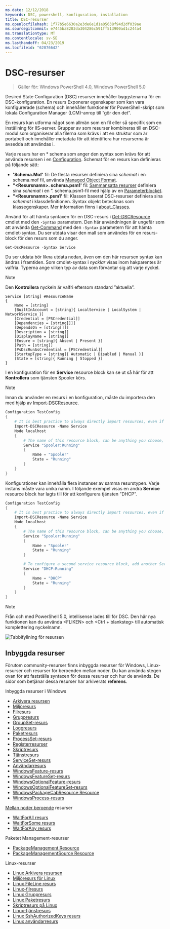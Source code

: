 ```yaml
---
ms.date: 12/12/2018
keywords: DSC, powershell, konfiguration, installation
title: DSC-resurser
ms.openlocfilehash: 1f77b5e6630a2e3de6e1d1a05638f94d2df039ae
ms.sourcegitcommit: e7445ba8203da304286c591ff513900ad1c244a4
ms.translationtype: MT
ms.contentlocale: sv-SE
ms.lasthandoff: 04/23/2019
ms.locfileid: "62076642"
---
```

# <a name="dsc-resources"></a>DSC-resurser

>Gäller för: Windows PowerShell 4.0, Windows PowerShell 5.0

Desired State Configuration (DSC) resurser innehåller byggstenarna för en DSC-konfiguration. En resurs Exponerar egenskaper som kan vara konfigurerade (schema) och innehåller funktioner för PowerShell-skript som lokala Configuration Manager (LCM)-anrop till ”gör den det”.

En resurs kan utforma något som allmän som en fil eller så specifik som en inställning för IIS-server.  Grupper av som resurser kombineras till en DSC-modul som organiserar alla filerna som krävs i att en struktur som är portabelt och innehåller metadata för att identifiera hur resurserna är avsedda att användas i.

Varje resurs har en * schema som anger den syntax som krävs för att använda resursen i en [Configuration](../configurations/configurations.md). Schemat för en resurs kan definieras på följande sätt:

- **'Schema.Mof'** fil: De flesta resurser definiera sina *schemat* i en schema.mof fil, använda [Managed Object Format](/windows/desktop/wmisdk/managed-object-format--mof-).
- **”\<Resursnamn\>. schema.psm1'** fil: [Sammansatta resurser](../configurations/compositeConfigs.md) definiera sina *schemat* i en ”<ResourceName>. schema.psm1-fil med hjälp av en [Parameterblocket](/powershell/module/microsoft.powershell.core/about/about_functions?view=powershell-6#functions-with-parameters).
- **”\<Resursnamn\>.psm1'** fil: Klassen baserat DSC-resurser definiera sina *schemat* i klassdefinitionen. Syntax objekt betecknas som klassegenskaper. Mer information finns i [about_Classes](/powershell/module/psdesiredstateconfiguration/about/about_classes_and_dsc).

Använd för att hämta syntaxen för en DSC-resurs i [Get-DSCResource](/powershell/module/PSDesiredStateConfiguration/Get-DscResource) cmdlet med den `-Syntax` parametern. Den här användningen är ungefär som att använda [Get-Command](/powershell/module/microsoft.powershell.core/get-command) med den `-Syntax` parametern för att hämta cmdlet-syntax. Du ser utdata visar den mall som användes för en resurs-block för den resurs som du anger.

```powershell
Get-DscResource -Syntax Service
```

Du ser utdata bör likna utdata nedan, även om den här resursen syntax kan ändras i framtiden. Som cmdlet-syntax i *nycklar* visas inom hakparentes är valfria. Typerna ange vilken typ av data som förväntar sig att varje nyckel.

> [!NOTE]
> Den **Kontrollera** nyckeln är valfri eftersom standard ”aktuella”.

```output
Service [String] #ResourceName
{
    Name = [string]
    [BuiltInAccount = [string]{ LocalService | LocalSystem | NetworkService }]
    [Credential = [PSCredential]]
    [Dependencies = [string[]]]
    [DependsOn = [string[]]]
    [Description = [string]]
    [DisplayName = [string]]
    [Ensure = [string]{ Absent | Present }]
    [Path = [string]]
    [PsDscRunAsCredential = [PSCredential]]
    [StartupType = [string]{ Automatic | Disabled | Manual }]
    [State = [string]{ Running | Stopped }]
}
```

I en konfiguration för en **Service** resource block kan se ut så här för att **Kontrollera** som tjänsten Spooler körs.

> [!NOTE]
> Innan du använder en resurs i en konfiguration, måste du importera den med hjälp av [Import-DSCResource](../configurations/import-dscresource.md).

```powershell
Configuration TestConfig
{
    # It is best practice to always directly import resources, even if the resource is a built-in resource.
    Import-DSCResource -Name Service
    Node localhost
    {
        # The name of this resource block, can be anything you choose, as long as it is of type [String] as indicated by the schema.
        Service "Spooler:Running"
        {
            Name = "Spooler"
            State = "Running"
        }
    }
}
```

Konfigurationer kan innehålla flera instanser av samma resurstypen. Varje instans måste vara unika namn. I följande exempel visas en andra **Service** resource block har lagts till för att konfigurera tjänsten ”DHCP”.

```powershell
Configuration TestConfig
{
    # It is best practice to always directly import resources, even if the resource is a built-in resource.
    Import-DSCResource -Name Service
    Node localhost
    {
        # The name of this resource block, can be anything you choose, as long as it is of type [String] as indicated by the schema.
        Service "Spooler:Running"
        {
            Name = "Spooler"
            State = "Running"
        }

        # To configure a second service resource block, add another Service resource block and use a unique name.
        Service "DHCP:Running"
        {
            Name = "DHCP"
            State = "Running"
        }
    }
}
```

> [!NOTE]
> Från och med PowerShell 5.0, intellisense lades till för DSC. Den här nya funktionen kan du använda \<FLIKEN\> och \<Ctrl + blanksteg\> till automatisk komplettering nyckelnamn.

![Tabbifyllning för resursen](../media/resource-tabcompletion.png)

## <a name="built-in-resources"></a>Inbyggda resurser

Förutom community-resurser finns inbyggda resurser för Windows, Linux-resurser och resurser för beroenden mellan noder. Du kan använda stegen ovan för att fastställa syntaxen för dessa resurser och hur de används. De sidor som betjänar dessa resurser har arkiverats **referens**.

Inbyggda resurser i Windows

* [Arkivera resursen](../reference/resources/windows/archiveResource.md)
* [Miljöresurs](../reference/resources/windows/environmentResource.md)
* [Filresurs](../reference/resources/windows/fileResource.md)
* [Gruppresurs](../reference/resources/windows/groupResource.md)
* [GroupSet-resurs](../reference/resources/windows/groupSetResource.md)
* [Loggresurs](../reference/resources/windows/logResource.md)
* [Paketresurs](../reference/resources/windows/packageResource.md)
* [ProcessSet-resurs](../reference/resources/windows/ProcessSetResource.md)
* [Registerresurser](../reference/resources/windows/registryResource.md)
* [Skriptresurs](../reference/resources/windows/scriptResource.md)
* [Tjänstresurs](../reference/resources/windows/serviceResource.md)
* [ServiceSet-resurs](../reference/resources/windows/serviceSetResource.md)
* [Användarresurs](../reference/resources/windows/userResource.md)
* [WindowsFeature-resurs](../reference/resources/windows/windowsFeatureResource.md)
* [WindowsFeatureSet-resurs](../reference/resources/windows/windowsFeatureSetResource.md)
* [WindowsOptionalFeature-resurs](../reference/resources/windows/windowsOptionalFeatureResource.md)
* [WindowsOptionalFeatureSet-resurs](../reference/resources/windows/windowsOptionalFeatureSetResource.md)
* [WindowsPackageCabResource Resource](../reference/resources/windows/windowsPackageCabResource.md)
* [WindowsProcess-resurs](../reference/resources/windows/windowsProcessResource.md)

[Mellan noder beroende](../configurations/crossNodeDependencies.md) resurser

* [WaitForAll resurs](../reference/resources/windows/waitForAllResource.md)
* [WaitForSome resurs](../reference/resources/windows/waitForSomeResource.md)
* [WaitForAny resurs](../reference/resources/windows/waitForAnyResource.md)

Paketet Management-resurser

* [PackageManagement Resource](../reference/resources/packagemanagement/PackageManagementDscResource.md)
* [PackageManagementSource Resource](../reference/resources/packagemanagement/PackageManagementSourceDscResource.md)

Linux-resurser

* [Linux Arkivera resursen](../reference/resources/linux/lnxArchiveResource.md)
* [Miljöresurs för Linux](../reference/resources/linux/lnxEnvironmentResource.md)
* [Linux FileLine resurs](../reference/resources/linux/lnxFileLineResource.md)
* [Linux-filresurs](../reference/resources/linux/lnxFileResource.md)
* [Linux Gruppresurs](../reference/resources/linux/lnxGroupResource.md)
* [Linux Paketresurs](../reference/resources/linux/lnxPackageResource.md)
* [Skriptresurs på Linux](../reference/resources/linux/lnxScriptResource.md)
* [Linux-tjänstresurs](../reference/resources/linux/lnxServiceResource.md)
* [Linux SshAuthorizedKeys resurs](../reference/resources/linux/lnxSshAuthorizedKeysResource.md)
* [Linux användarresurs](../reference/resources/linux/lnxUserResource.md)
